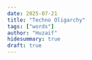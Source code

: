 ```yaml
---
date: 2025-07-21
title: "Techno Oligarchy"
tags: ["words"]
author: "Huzaif"
hidesummary: true
draft: true
---
```



